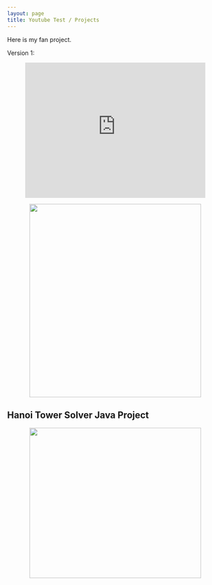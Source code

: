 ```yaml
---
layout: page
title: Youtube Test / Projects
---
```


Here is my fan project.

Version 1:

<p align="center">
<iframe width="420" height="315" src="https://www.youtube.com/embed/BIJFgHX188I" frameborder="0" allowfullscreen></iframe>
</p>

<p align="center">
<img width="400" height="450" src="https://user-images.githubusercontent.com/76510750/103146605-2dea8c80-471a-11eb-9fa1-576927a8f506.png">
</p>


## Hanoi Tower Solver Java Project

<p align="center">
<img width="400" height="350" src="https://user-images.githubusercontent.com/76510750/103829167-d49f2900-5048-11eb-853c-15b361ac44bf.png">
</p>

